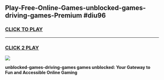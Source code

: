 
## Play-Free-Online-Games-unblocked-games-driving-games-Premium #diu96
<h3>
<a href="https://premium.freeplayer.one?title=unblocked-games-driving-games&ref=8M">CLICK TO PLAY</a></h3>
<hr>

<h3>
<a href="https://premium.freeplayer.one?title=unblocked-games-driving-games&ref=8M">CLICK 2 PLAY</a>
  
</h3>

<a href="https://premium.freeplayer.one?title=unblocked-games-driving-games&ref=8M"><img src="https://clearcache.store/games.png"></a>


**unblocked-games-driving-games games unblocked: Your Gateway to Fun and Accessible Online Gaming**
